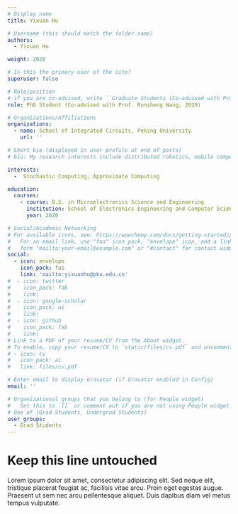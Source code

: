 ```yaml
---
# Display name
title: Yixuan Hu

# Username (this should match the folder name)
authors:
  - Yixuan Hu

weight: 2020

# Is this the primary user of the site?
superuser: false

# Role/position
# if you are co-advised, write ``Graduate Students (Co-advised with Prof. XXX)''
role: PhD Student (Co-advised with Prof. Runsheng Wang, 2020)

# Organizations/Affiliations
organizations:
  - name: School of Integrated Circuits, Peking University
    url: ''

# Short bio (displayed in user profile at end of posts)
# bio: My research interests include distributed robotics, mobile computing and programmable matter.

interests:
  -  Stochastic Computing, Approximate Computing

education:
  courses:
    - course: B.S. in Microelectronics Science and Engineering
      institution: School of Electronics Engineering and Computer Science, Peking University
      year: 2020

# Social/Academic Networking
# For available icons, see: https://wowchemy.com/docs/getting-started/page-builder/#icons
#   For an email link, use "fas" icon pack, "envelope" icon, and a link in the
#   form "mailto:your-email@example.com" or "#contact" for contact widget.
social:
  - icon: envelope
    icon_pack: fas
    link: 'mailto:yixuanhu@pku.edu.cn'
#  - icon: twitter
#    icon_pack: fab
#    link: 
#  - icon: google-scholar
#    icon_pack: ai
#    link: 
#  - icon: github
#    icon_pack: fab
#    link: 
# Link to a PDF of your resume/CV from the About widget.
# To enable, copy your resume/CV to `static/files/cv.pdf` and uncomment the lines below.
# - icon: cv
#   icon_pack: ai
#   link: files/cv.pdf

# Enter email to display Gravatar (if Gravatar enabled in Config)
email: ''

# Organizational groups that you belong to (for People widget)
#   Set this to `[]` or comment out if you are not using People widget.
# One of [Grad Students, Undergrad Students]
user_groups:
  - Grad Students
---
```


# Keep this line untouched
Lorem ipsum dolor sit amet, consectetur adipiscing elit. Sed neque elit, tristique placerat feugiat ac, facilisis vitae arcu. Proin eget egestas augue. Praesent ut sem nec arcu pellentesque aliquet. Duis dapibus diam vel metus tempus vulputate. 

